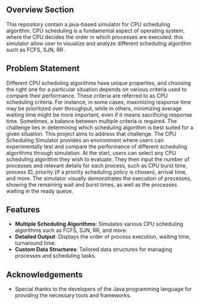 ## Overview Section 

This repository contain a java-based simulator for CPU scheduling algorithm. CPU scheduling is a fundamental aspect of operating system, where the CPU decides the order in which processes are executed. this simulator allow user to visualize and analyze different scheduling algorithm such as FCFS, SJN, RR .

## Problem Statement

Different CPU scheduling algorithms have unique properties, and choosing the right one for a particular situation depends on various criteria used to compare their performance. These criteria are referred to as CPU scheduling criteria. For instance, in some cases, maximizing response time may be prioritized over throughput, while in others, minimizing average waiting time might be more important, even if it means sacrificing response time. Sometimes, a balance between multiple criteria is required. The challenge lies in determining which scheduling algorithm is best suited for a given situation. This project aims to address that challenge. The CPU Scheduling Simulator provides an environment where users can experimentally test and compare the performance of different scheduling algorithms through simulation. At the start, users can select any CPU scheduling algorithm they wish to evaluate. They then input the number of processes and relevant details for each process, such as CPU burst time, process ID, priority (if a priority scheduling policy is chosen), arrival time, and more. The simulator visually demonstrates the execution of processes, showing the remaining wait and burst times, as well as the processes waiting in the ready queue.

## Features
 
- **Multiple Scheduling Algorithms**: Simulates various CPU scheduling algorithms such as FCFS, SJN, RR, and more.
- **Detailed Output**: Displays the order of process execution, waiting time, turnaround time.
- **Custom Data Structures**: Tailored data structures for managing processes and scheduling tasks.

## Acknowledgements
 
- Special thanks to the developers of the Java programming language for providing the necessary tools and frameworks.
